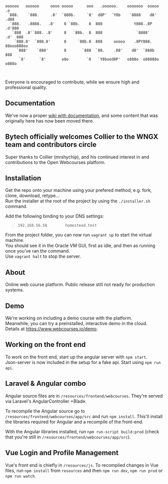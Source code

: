 ```

oooooo   oooooo     oooo ooooo      ooo   .oooooo.    ooooooo  ooooo            .o   
 `888.    `888.     .8'  `888b.     `8'  d8P'  `Y8b    `8888    d8'           .d88   
  `888.   .8888.   .8'    8 `88b.    8  888              Y888..8P           .d'888   
   `888  .8'`888. .8'     8   `88b.  8  888               `8888'          .d'  888   
    `888.8'  `888.8'      8     `88b.8  888     ooooo    .8PY888.         88ooo888oo 
     `888'    `888'       8       `888  `88.    .88'    d8'  `888b             888   
      `8'      `8'       o8o        `8   `Y8bood8P'   o888o  o88888o          o888o  
      
  
```
Everyone is encouraged to contribute, while we ensure high and professional quality.

## Documentation

We've now a proper [wiki with documentation](https://github.com/eclectic-bytech/webcourses-ngx-v4/wiki), and some content that was originally here has now been moved there.

## Bytech officially welcomes Collier to the WNGX team and contributors circle

Super thanks to Collier (mrshychip), and his continued interest in and contributions to the Open Webcourses platform.


## Installation

Get the repo onto your machine using your prefered method, e.g. fork, clone, download, retype...  
Run the installer at the root of the project by using the `./installer.sh` command.  

Add the following binding to your DNS settings:  
> `192.168.56.56        homestead.test`

From the project folder, you can now run `vagrant up` to start the virtual machine.  
You should see it in the Oracle VM GUI, first as idle, and then as running once you've ran the command.  
Use `vagrant halt` to stop the server.


## About

Online web course platform. Public release still not ready for production systems.


## Demo

We're working on including a demo course with the platform.  
Meanwhile, you can try a preinstalled, interactive demo in the cloud.  
Details at https://www.webcourses.io/demo.

## Working on the front end

To work on the front end, start up the angular server with `npm start`.  
Json-server is now included in the setup for a fake api. Start using `npm run api`.


## Laravel & Angular combo

Angular source files are in `/resources/frontend/webcourses`. They're served via Laravel's AngularController +Blade.

To recompile the Angular source go to `/resources/frontend/webcourses/app/src` and run `npm install`. This'll install the libraries required for Angular and a recompile of the front-end.

With the Angular libraries installed, run `npm run-script build:prod` (check that you're still in `/resources/frontend/webcourses/app/src`).


## Vue Login and Profile Management

Vue's front end is chiefly in `/resources/js`. To recompiled changes in Vue files, run `npm install` from `resources` and then `npm run dev`, `npm run prod` or `npm run watch`.
